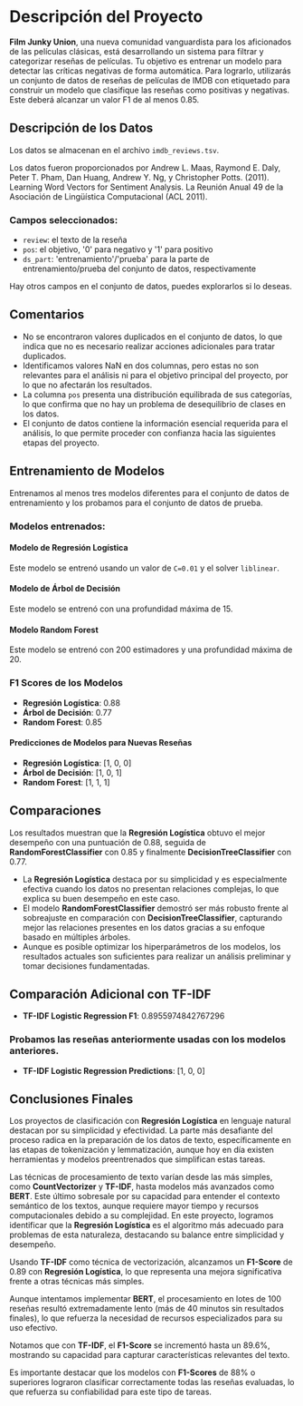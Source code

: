 # Descripción del Proyecto

**Film Junky Union**, una nueva comunidad vanguardista para los aficionados de las películas clásicas, está desarrollando un sistema para filtrar y categorizar reseñas de películas. Tu objetivo es entrenar un modelo para detectar las críticas negativas de forma automática. Para lograrlo, utilizarás un conjunto de datos de reseñas de películas de IMDB con etiquetado para construir un modelo que clasifique las reseñas como positivas y negativas. Este deberá alcanzar un valor F1 de al menos 0.85.

## Descripción de los Datos

Los datos se almacenan en el archivo `imdb_reviews.tsv`.

Los datos fueron proporcionados por Andrew L. Maas, Raymond E. Daly, Peter T. Pham, Dan Huang, Andrew Y. Ng, y Christopher Potts. (2011). Learning Word Vectors for Sentiment Analysis. La Reunión Anual 49 de la Asociación de Lingüística Computacional (ACL 2011).

### Campos seleccionados:
- `review`: el texto de la reseña
- `pos`: el objetivo, '0' para negativo y '1' para positivo
- `ds_part`: 'entrenamiento'/'prueba' para la parte de entrenamiento/prueba del conjunto de datos, respectivamente

Hay otros campos en el conjunto de datos, puedes explorarlos si lo deseas.

## Comentarios

- No se encontraron valores duplicados en el conjunto de datos, lo que indica que no es necesario realizar acciones adicionales para tratar duplicados.
- Identificamos valores NaN en dos columnas, pero estas no son relevantes para el análisis ni para el objetivo principal del proyecto, por lo que no afectarán los resultados.
- La columna `pos` presenta una distribución equilibrada de sus categorías, lo que confirma que no hay un problema de desequilibrio de clases en los datos.
- El conjunto de datos contiene la información esencial requerida para el análisis, lo que permite proceder con confianza hacia las siguientes etapas del proyecto.

## Entrenamiento de Modelos

Entrenamos al menos tres modelos diferentes para el conjunto de datos de entrenamiento y los probamos para el conjunto de datos de prueba.

### Modelos entrenados:

#### Modelo de Regresión Logística
Este modelo se entrenó usando un valor de `C=0.01` y el solver `liblinear`.

#### Modelo de Árbol de Decisión
Este modelo se entrenó con una profundidad máxima de 15.

#### Modelo Random Forest
Este modelo se entrenó con 200 estimadores y una profundidad máxima de 20.

### F1 Scores de los Modelos

- **Regresión Logística**: 0.88
- **Árbol de Decisión**: 0.77
- **Random Forest**: 0.85

#### Predicciones de Modelos para Nuevas Reseñas

- **Regresión Logística**: [1, 0, 0]
- **Árbol de Decisión**: [1, 0, 1]
- **Random Forest**: [1, 1, 1]

## Comparaciones

Los resultados muestran que la **Regresión Logística** obtuvo el mejor desempeño con una puntuación de 0.88, seguida de **RandomForestClassifier** con 0.85 y finalmente **DecisionTreeClassifier** con 0.77.

- La **Regresión Logística** destaca por su simplicidad y es especialmente efectiva cuando los datos no presentan relaciones complejas, lo que explica su buen desempeño en este caso.
- El modelo **RandomForestClassifier** demostró ser más robusto frente al sobreajuste en comparación con **DecisionTreeClassifier**, capturando mejor las relaciones presentes en los datos gracias a su enfoque basado en múltiples árboles.
- Aunque es posible optimizar los hiperparámetros de los modelos, los resultados actuales son suficientes para realizar un análisis preliminar y tomar decisiones fundamentadas.

## Comparación Adicional con TF-IDF

- **TF-IDF Logistic Regression F1**: 0.8955974842767296

### Probamos las reseñas anteriormente usadas con los modelos anteriores.

- **TF-IDF Logistic Regression Predictions**: [1, 0, 0]

## Conclusiones Finales

Los proyectos de clasificación con **Regresión Logística** en lenguaje natural destacan por su simplicidad y efectividad. La parte más desafiante del proceso radica en la preparación de los datos de texto, específicamente en las etapas de tokenización y lemmatización, aunque hoy en día existen herramientas y modelos preentrenados que simplifican estas tareas.

Las técnicas de procesamiento de texto varían desde las más simples, como **CountVectorizer** y **TF-IDF**, hasta modelos más avanzados como **BERT**. Este último sobresale por su capacidad para entender el contexto semántico de los textos, aunque requiere mayor tiempo y recursos computacionales debido a su complejidad. En este proyecto, logramos identificar que la **Regresión Logística** es el algoritmo más adecuado para problemas de esta naturaleza, destacando su balance entre simplicidad y desempeño.

Usando **TF-IDF** como técnica de vectorización, alcanzamos un **F1-Score** de 0.89 con **Regresión Logística**, lo que representa una mejora significativa frente a otras técnicas más simples.

Aunque intentamos implementar **BERT**, el procesamiento en lotes de 100 reseñas resultó extremadamente lento (más de 40 minutos sin resultados finales), lo que refuerza la necesidad de recursos especializados para su uso efectivo.

Notamos que con **TF-IDF**, el **F1-Score** se incrementó hasta un 89.6%, mostrando su capacidad para capturar características relevantes del texto.

Es importante destacar que los modelos con **F1-Scores** de 88% o superiores lograron clasificar correctamente todas las reseñas evaluadas, lo que refuerza su confiabilidad para este tipo de tareas.
